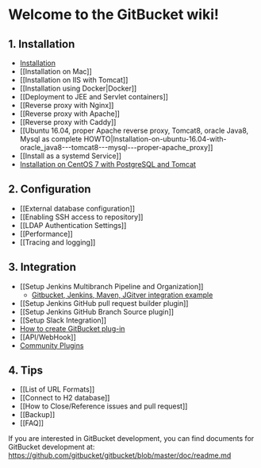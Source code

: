 Welcome to the GitBucket wiki!
====

## 1. Installation

 * [Installation](https://github.com/gitbucket/gitbucket#installation)
 * [[Installation on Mac]]
 * [[Installation on IIS with Tomcat]]
 * [[Installation using Docker|Docker]]
 * [[Deployment to JEE and Servlet containers]]
 * [[Reverse proxy with Nginx]]
 * [[Reverse proxy with Apache]]
 * [[Reverse proxy with Caddy]]
 * [[Ubuntu 16.04, proper Apache reverse proxy, Tomcat8, oracle Java8, Mysql as complete HOWTO|Installation-on-ubuntu-16.04-with-oracle_java8---tomcat8---mysql---proper-apache_proxy]]
 * [[Install as a systemd Service]]
* [Installation on CentOS 7 with PostgreSQL and Tomcat](https://noobient.com/post/169866128061/installing-gitbucket-with-postgresql-and-tomcat-on)

## 2. Configuration

 * [[External database configuration]]
 * [[Enabling SSH access to repository]]
 * [[LDAP Authentication Settings]]
 * [[Performance]]
 * [[Tracing and logging]]

## 3. Integration

 * [[Setup Jenkins Multibranch Pipeline and Organization]]
   * [Gitbucket, Jenkins, Maven, JGitver integration example](https://github.com/jgitver/jgitver-maven-plugin/wiki/automatic-builds-for-maven%2C-jenkins-and-gitbucket)
 * [[Setup Jenkins GitHub pull request builder plugin]]
 * [[Setup Jenkins GitHub Branch Source plugin]]
 * [[Setup Slack Integration]]
 * [How to create GitBucket plug-in](https://gitbucket.github.io/gitbucket-news/gitbucket/2015/06/29/how-to-create-plugin.html)
 * [[API/WebHook]]
 * [Community Plugins](http://gitbucket-plugins.github.io/)

## 4. Tips

 * [[List of URL Formats]]
 * [[Connect to H2 database]]
 * [[How to Close/Reference issues and pull request]]
 * [[Backup]]
 * [[FAQ]]

If you are interested in GitBucket development, you can find documents for GitBucket development at: https://github.com/gitbucket/gitbucket/blob/master/doc/readme.md